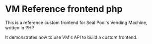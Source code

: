 # VM Reference frontend php

This is a reference custom frontend for Seal Pool's Vending Machine, written in PHP

It demonstrates how to use VM's API to build a custom frontend.

